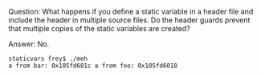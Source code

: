 Question: What happens if you define a static variable in a header file and include the header in multiple source files. Do the header guards prevent that multiple copies of the static variables are created?

Answer: No.

```
staticvars frey$ ./meh 
a from bar: 0x105fd601c a from foo: 0x105fd6018
```

